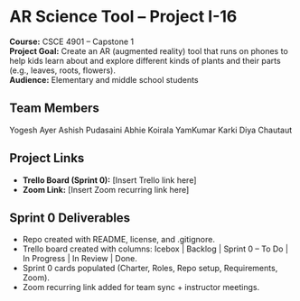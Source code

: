 # AR Science Tool – Project I-16

**Course:** CSCE 4901 – Capstone 1  
**Project Goal:** Create an AR (augmented reality) tool that runs on phones to help kids learn about and explore different kinds of plants and their parts (e.g., leaves, roots, flowers).  
**Audience:** Elementary and middle school students  



##  Team Members
Yogesh Ayer
Ashish Pudasaini
Abhie Koirala
YamKumar Karki
Diya Chautaut



##  Project Links
- **Trello Board (Sprint 0):** [Insert Trello link here]  
- **Zoom Link:** [Insert Zoom recurring link here]  



##  Sprint 0 Deliverables
- Repo created with README, license, and .gitignore.  
- Trello board created with columns: Icebox | Backlog | Sprint 0 – To Do | In Progress | In Review | Done.  
- Sprint 0 cards populated (Charter, Roles, Repo setup, Requirements, Zoom).  
- Zoom recurring link added for team sync + instructor meetings.  
